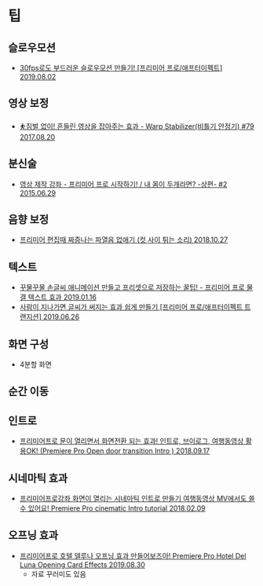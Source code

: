# 팁
## 슬로우모션
* [30fps로도 부드러운 슬로우모션 만들기! [프리미어 프로/애프터이펙트] 2019.08.02](https://youtu.be/pdiU1DyK9DQ)

## 영상 보정
* [⛹짐벌 없이! 흔들린 영상을 잡아주는 효과 - Warp Stabilizer(비틀기 안정기) #79 2017.08.20](https://www.youtube.com/watch?v=n3MQjQdQrNI)

## 분신술
* [영상 제작 강좌 - 프리미어 프로 시작하기! / 내 몸이 두개라면? -상편- #2 2015.06.29](https://youtu.be/MKE98n7X_Aw)

## 음향 보정
* [프리미어 편집때 짜증나는 파열음 없애기 (컷 사이 튀는 소리) 2018.10.27](https://youtu.be/yu9LvVIjNUA)

## 텍스트
* [꾸물꾸물 손글씨 애니메이션 만들고 프리셋으로 저장하는 꿀팁! - 프리미어 프로 물결 텍스트 효과 2019.01.16](https://youtu.be/b-L7VFhWCrA)
* [사람이 지나가면 글씨가 써지는 효과 쉽게 만들기 [프리미어 프로/애프터이펙트 트랜지션] 2019.06.26](https://youtu.be/-Lch5FHoFk8)

## 화면 구성
* 4분할 화면

## 순간 이동

## 인트로
* [프리미어프로 문이 열리면서 화면전환 되는 효과! 인트로, 브이로그, 여행동영상 활용OK! (Premiere Pro Open door transition Intro ) 2018.09.17](https://www.youtube.com/watch?v=jvY7pAPZsqY)

## 시네마틱 효과
* [프리미어프로강좌 화면이 열리는 시네마틱 인트로 만들기 여행동영상 MV에서도 쓸 수 있어요! Premiere Pro cinematic Intro tutorial 2018.02.09](https://www.youtube.com/watch?v=oncFq7wzKNY)

## 오프닝 효과
* [프리미어프로 호텔 델루나 오프닝 효과 만들어보즈아! Premiere Pro Hotel Del Luna Opening Card Effects 2019.08.30](https://www.youtube.com/watch?v=ZxGNIznA_dg)
  * 자료 꾸러미도 있음